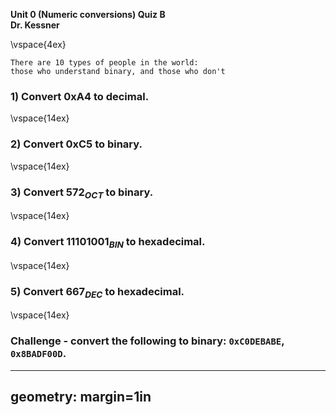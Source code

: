 __Unit 0 (Numeric conversions) Quiz B__  
__Dr. Kessner__  


\vspace{4ex}


```
There are 10 types of people in the world:
those who understand binary, and those who don't
```


### 1) Convert 0xA4 to decimal.

\vspace{14ex}

### 2) Convert 0xC5 to binary.

\vspace{14ex}

### 3) Convert $572_{OCT}$ to binary.

\vspace{14ex}

### 4) Convert $11101001_{BIN}$ to hexadecimal.

\vspace{14ex}

### 5) Convert $667_{DEC}$ to hexadecimal.

\vspace{14ex}


### Challenge - convert the following to binary:  `0xC0DEBABE`, `0x8BADF00D`.  


---
geometry: margin=1in
---


